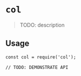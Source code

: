 # `col`

> TODO: description

## Usage

```
const col = require('col');

// TODO: DEMONSTRATE API
```
